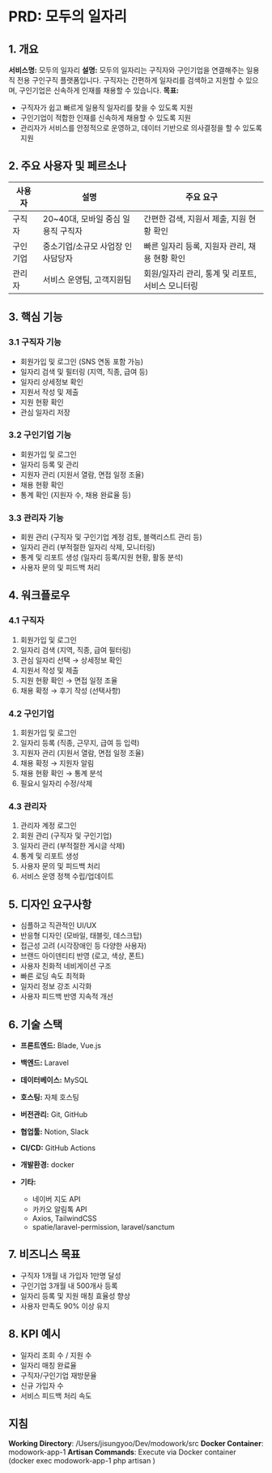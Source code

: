 # PRD: 모두의 일자리

## 1. 개요

**서비스명:** 모두의 일자리
**설명:** 모두의 일자리는 구직자와 구인기업을 연결해주는 일용직 전용 구인구직 플랫폼입니다. 구직자는 간편하게 일자리를 검색하고 지원할 수 있으며, 구인기업은 신속하게 인재를 채용할 수 있습니다.
**목표:**

* 구직자가 쉽고 빠르게 일용직 일자리를 찾을 수 있도록 지원
* 구인기업이 적합한 인재를 신속하게 채용할 수 있도록 지원
* 관리자가 서비스를 안정적으로 운영하고, 데이터 기반으로 의사결정을 할 수 있도록 지원

## 2. 주요 사용자 및 페르소나

| 사용자  | 설명                      | 주요 요구                         |
| ---- | ----------------------- | ----------------------------- |
| 구직자  | 20\~40대, 모바일 중심 일용직 구직자 | 간편한 검색, 지원서 제출, 지원 현황 확인      |
| 구인기업 | 중소기업/소규모 사업장 인사담당자      | 빠른 일자리 등록, 지원자 관리, 채용 현황 확인   |
| 관리자  | 서비스 운영팀, 고객지원팀          | 회원/일자리 관리, 통계 및 리포트, 서비스 모니터링 |

## 3. 핵심 기능

### 3.1 구직자 기능

* 회원가입 및 로그인 (SNS 연동 포함 가능)
* 일자리 검색 및 필터링 (지역, 직종, 급여 등)
* 일자리 상세정보 확인
* 지원서 작성 및 제출
* 지원 현황 확인
* 관심 일자리 저장

### 3.2 구인기업 기능

* 회원가입 및 로그인
* 일자리 등록 및 관리
* 지원자 관리 (지원서 열람, 면접 일정 조율)
* 채용 현황 확인
* 통계 확인 (지원자 수, 채용 완료율 등)

### 3.3 관리자 기능

* 회원 관리 (구직자 및 구인기업 계정 검토, 블랙리스트 관리 등)
* 일자리 관리 (부적절한 일자리 삭제, 모니터링)
* 통계 및 리포트 생성 (일자리 등록/지원 현황, 활동 분석)
* 사용자 문의 및 피드백 처리

## 4. 워크플로우

### 4.1 구직자

1. 회원가입 및 로그인
2. 일자리 검색 (지역, 직종, 급여 필터링)
3. 관심 일자리 선택 → 상세정보 확인
4. 지원서 작성 및 제출
5. 지원 현황 확인 → 면접 일정 조율
6. 채용 확정 → 후기 작성 (선택사항)

### 4.2 구인기업

1. 회원가입 및 로그인
2. 일자리 등록 (직종, 근무지, 급여 등 입력)
3. 지원자 관리 (지원서 열람, 면접 일정 조율)
4. 채용 확정 → 지원자 알림
5. 채용 현황 확인 → 통계 분석
6. 필요시 일자리 수정/삭제

### 4.3 관리자

1. 관리자 계정 로그인
2. 회원 관리 (구직자 및 구인기업)
3. 일자리 관리 (부적절한 게시글 삭제)
4. 통계 및 리포트 생성
5. 사용자 문의 및 피드백 처리
6. 서비스 운영 정책 수립/업데이트

## 5. 디자인 요구사항

* 심플하고 직관적인 UI/UX
* 반응형 디자인 (모바일, 태블릿, 데스크탑)
* 접근성 고려 (시각장애인 등 다양한 사용자)
* 브랜드 아이덴티티 반영 (로고, 색상, 폰트)
* 사용자 친화적 네비게이션 구조
* 빠른 로딩 속도 최적화
* 일자리 정보 강조 시각화
* 사용자 피드백 반영 지속적 개선

## 6. 기술 스택

* **프론트엔드:** Blade, Vue.js
* **백엔드:** Laravel
* **데이터베이스:** MySQL
* **호스팅:** 자체 호스팅
* **버전관리:** Git, GitHub
* **협업툴:** Notion, Slack
* **CI/CD:** GitHub Actions
* **개발환경:** docker
* **기타:**

    * 네이버 지도 API
    * 카카오 알림톡 API
    * Axios, TailwindCSS
    * spatie/laravel-permission, laravel/sanctum

## 7. 비즈니스 목표

* 구직자 1개월 내 가입자 1만명 달성
* 구인기업 3개월 내 500개사 등록
* 일자리 등록 및 지원 매칭 효율성 향상
* 사용자 만족도 90% 이상 유지

## 8. KPI 예시

* 일자리 조회 수 / 지원 수
* 일자리 매칭 완료율
* 구직자/구인기업 재방문율
* 신규 가입자 수
* 서비스 피드백 처리 속도

## 지침
**Working Directory**: /Users/jisungyoo/Dev/modowork/src
**Docker Container**: modowork-app-1
**Artisan Commands**: Execute via Docker container (docker exec modowork-app-1 php artisan <command>)
